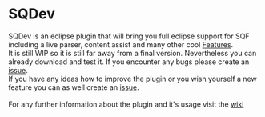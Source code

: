 # SQDev
SQDev is an eclipse plugin that will bring you full eclipse support for SQF including a live parser, content assist and many other cool [Features](https://github.com/Krzmbrzl/SQF-EclipsePlugin/wiki/Features). <br>
It is still WIP so it is still far away from a final version. Nevertheless you can already download and test it. If you encounter any bugs please create an [issue](https://github.com/Krzmbrzl/SQF-EclipsePlugin/issues). <br>
If you have any ideas how to improve the plugin or you wish yourself a new feature you can as well create an [issue](https://github.com/Krzmbrzl/SQF-EclipsePlugin/issues). <br>
<br>
For any further information about the plugin and it's usage visit the [wiki](https://github.com/Krzmbrzl/SQF-EclipsePlugin/wiki)

